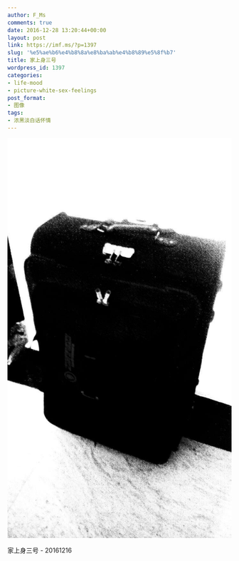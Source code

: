 ```yaml
---
author: F_Ms
comments: true
date: 2016-12-28 13:20:44+00:00
layout: post
link: https://imf.ms/?p=1397
slug: '%e5%ae%b6%e4%b8%8a%e8%ba%ab%e4%b8%89%e5%8f%b7'
title: 家上身三号
wordpress_id: 1397
categories:
- life-mood
- picture-white-sex-feelings
post_format:
- 图像
tags:
- 浓黑淡白话怀情
---
```


![](/img/post/wp/2016/12/家上身三号_20161228_压缩.jpg)


家上身三号 - 20161216
